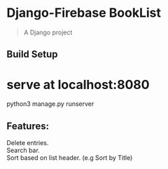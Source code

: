 # Django-Firebase BookList

> A Django project

## Build Setup

# serve at localhost:8080
python3 manage.py runserver 

## Features: </br>
Delete entries. <br/>
Search bar. <br/>
Sort based on list header. (e.g Sort by Title)
